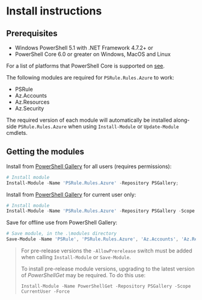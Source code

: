 # Install instructions

## Prerequisites

- Windows PowerShell 5.1 with .NET Framework 4.7.2+ or
- PowerShell Core 6.0 or greater on Windows, MacOS and Linux

For a list of platforms that PowerShell Core is supported on [see](https://github.com/PowerShell/PowerShell#get-powershell).

The following modules are required for `PSRule.Rules.Azure` to work:

- PSRule
- Az.Accounts
- Az.Resources
- Az.Security

The required version of each module will automatically be installed along-side `PSRule.Rules.Azure` when using `Install-Module` or `Update-Module` cmdlets.

## Getting the modules

Install from [PowerShell Gallery][module] for all users (requires permissions):

```powershell
# Install module
Install-Module -Name 'PSRule.Rules.Azure' -Repository PSGallery;
```

Install from [PowerShell Gallery][module] for current user only:

```powershell
# Install module
Install-Module -Name 'PSRule.Rules.Azure' -Repository PSGallery -Scope CurrentUser;
```

Save for offline use from PowerShell Gallery:

```powershell
# Save module, in the .\modules directory
Save-Module -Name 'PSRule', 'PSRule.Rules.Azure', 'Az.Accounts', 'Az.Resources', 'Az.Security' -Path '.\modules';
```

> For pre-release versions the `-AllowPrerelease` switch must be added when calling `Install-Module` or `Save-Module`.
>
> To install pre-release module versions, upgrading to the latest version of _PowerShellGet_ may be required. To do this use:
>
> `Install-Module -Name PowerShellGet -Repository PSGallery -Scope CurrentUser -Force`

[module]: https://www.powershellgallery.com/packages/PSRule.Rules.Azure
